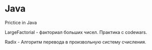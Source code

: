 # Java 
Prictice in Java

LargeFactorial - факториал больших чисел. Практика с codewars.

Radix - Алгоритм перевода в произвольную систему счисления.
